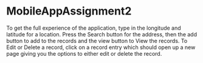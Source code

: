 # MobileAppAssignment2
To get the full experience of the application, type in the longitude and latitude for a
location. Press the Search button for the address, then the add button to add to the records
and the view button to View the records. To Edit or Delete a record, click on a record
entry which should open up a new page giving you the options to either edit or delete the
record.

